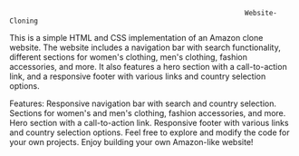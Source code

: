                                                               Website-Cloning
This is a simple HTML and CSS implementation of an Amazon clone website. The website includes a navigation bar with search functionality, different sections for women's clothing, men's clothing, fashion accessories, and more. It also features a hero section with a call-to-action link, and a responsive footer with various links and country selection options.

Features:
Responsive navigation bar with search and country selection.
Sections for women's and men's clothing, fashion accessories, and more.
Hero section with a call-to-action link.
Responsive footer with various links and country selection options.
Feel free to explore and modify the code for your own projects. Enjoy building your own Amazon-like website!
